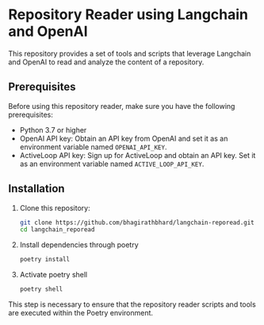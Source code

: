 # Repository Reader using Langchain and OpenAI

This repository provides a set of tools and scripts that leverage Langchain and OpenAI to read and analyze the content of a repository.

## Prerequisites

Before using this repository reader, make sure you have the following prerequisites:

- Python 3.7 or higher
- OpenAI API key: Obtain an API key from OpenAI and set it as an environment variable named `OPENAI_API_KEY`.
- ActiveLoop API key: Sign up for ActiveLoop and obtain an API key. Set it as an environment variable named `ACTIVE_LOOP_API_KEY`.

## Installation

1. Clone this repository:

   ```bash
   git clone https://github.com/bhagirathbhard/langchain-reporead.git
   cd langchain_reporead

2. Install dependencies through poetry

    ```bash
    poetry install

3. Activate poetry shell
    ```bash
    poetry shell

This step is necessary to ensure that the repository reader scripts and tools are executed within the Poetry environment.
